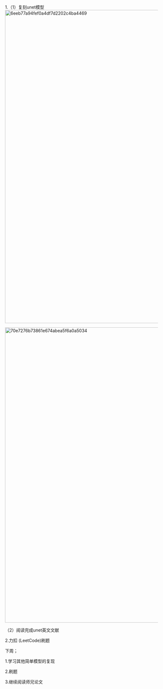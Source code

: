 1.（1）复刻unet模型
<img width="1920" height="1029" alt="6eeb77a94fef0a4df7d2202c4ba4469" src="https://github.com/user-attachments/assets/a6310999-ee86-4b4c-abb7-a78faab2162b" />


<img width="1826" height="970" alt="70e7276b73861e674abea5f6a0a5034" src="https://github.com/user-attachments/assets/a7a04878-cf7a-48f8-9f82-4ed8e77d41e8" />


（2）阅读完成unet英文文献

2.力扣 (LeetCode)刷题

下周；

1.学习其他简单模型的复现

2.刷题

3.继续阅读师兄论文


